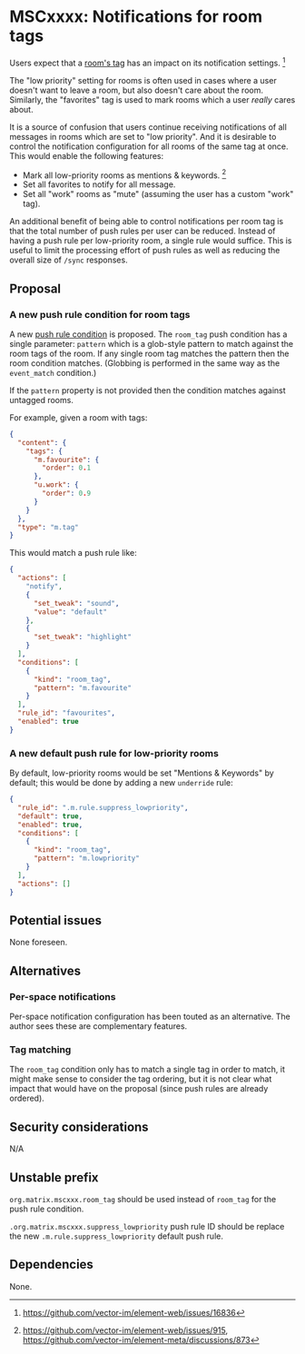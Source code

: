 # MSCxxxx: Notifications for room tags

Users expect that a [room's tag](https://spec.matrix.org/v1.5/client-server-api/#room-tagging)
has an impact on its notification settings. [^1]

The "low priority" setting for rooms is often used in cases where a user
doesn't want to leave a room, but also doesn't care about the room. Similarly,
the "favorites" tag is used to mark rooms which a user *really* cares about.

It is a source of confusion that users continue receiving notifications of all
messages in rooms which are set to "low priority". And it is desirable to control
the notification configuration for all rooms of the same tag at once. This would
enable the following features:

* Mark all low-priority rooms as mentions & keywords. [^2]
* Set all favorites to notify for all message.
* Set all "work" rooms as "mute" (assuming the user has a custom "work" tag).

An additional benefit of being able to control notifications per room tag is that
the total number of push rules per user can be reduced. Instead of having a push
rule per low-priority room, a single rule would suffice. This is useful to limit
the processing effort of push rules as well as reducing the overall size of
`/sync` responses.

## Proposal

### A new push rule condition for room tags

A new [push rule condition](https://spec.matrix.org/v1.5/client-server-api/#conditions-1)
is proposed. The `room_tag` push condition has a single parameter: `pattern`
which is a glob-style pattern to match against the room tags of the room. If any
single room tag matches the pattern then the room condition matches. (Globbing is
performed in the same way as the `event_match` condition.)

If the `pattern` property is not provided then the condition matches against
untagged rooms.

For example, given a room with tags:

```json
{
  "content": {
    "tags": {
      "m.favourite": {
        "order": 0.1
      },
      "u.work": {
        "order": 0.9
      }
    }
  },
  "type": "m.tag"
}
```

This would match a push rule like:

```json
{
  "actions": [
    "notify",
    {
      "set_tweak": "sound",
      "value": "default"
    },
    {
      "set_tweak": "highlight"
    }
  ],
  "conditions": [
    {
      "kind": "room_tag",
      "pattern": "m.favourite"
    }
  ],
  "rule_id": "favourites",
  "enabled": true
}
```

### A new default push rule for low-priority rooms

By default, low-priority rooms would be set "Mentions & Keywords" by default;
this would be done by adding a new `underride` rule:

```json
{
  "rule_id": ".m.rule.suppress_lowpriority",
  "default": true,
  "enabled": true,
  "conditions": [
    {
      "kind": "room_tag",
      "pattern": "m.lowpriority"
    }
  ],
  "actions": []
}
```

## Potential issues

None foreseen.

## Alternatives

### Per-space notifications

Per-space notification configuration has been touted as an alternative. The author
sees these are complementary features.

### Tag matching

The `room_tag` condition only has to match a single tag in order to match, it
might make sense to consider the tag ordering, but it is not clear what impact
that would have on the proposal (since push rules are already ordered).

## Security considerations

N/A

## Unstable prefix

`org.matrix.mscxxx.room_tag` should be used instead of `room_tag` for the push
rule condition.

`.org.matrix.mscxxx.suppress_lowpriority` push rule ID should be replace the new
`.m.rule.suppress_lowpriority` default push rule.

## Dependencies

None.

[^1]: https://github.com/vector-im/element-web/issues/16836
[^2]: https://github.com/vector-im/element-web/issues/915, https://github.com/vector-im/element-meta/discussions/873
